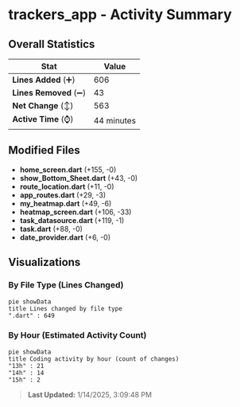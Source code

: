 # trackers_app - Activity Summary 

## Overall Statistics

| Stat                   | Value                                                             |
| ---------------------- | ----------------------------------------------------------------- |
| **Lines Added** (➕)   | 606                                          |
| **Lines Removed** (➖) | 43                                        |
| **Net Change** (↕)    | 563                |
| **Active Time** (⌚)   | 44 minutes |


## Modified Files
- **home_screen.dart** (+155, -0)
- **show_Bottom_Sheet.dart** (+43, -0)
- **route_location.dart** (+11, -0)
- **app_routes.dart** (+29, -3)
- **my_heatmap.dart** (+49, -6)
- **heatmap_screen.dart** (+106, -33)
- **task_datasource.dart** (+119, -1)
- **task.dart** (+88, -0)
- **date_provider.dart** (+6, -0)

## Visualizations

### By File Type (Lines Changed)

```mermaid
pie showData
title Lines changed by file type
".dart" : 649
```

### By Hour (Estimated Activity Count)

```mermaid
pie showData
title Coding activity by hour (count of changes)
"13h" : 21
"14h" : 14
"15h" : 2
```


> **Last Updated:** 1/14/2025, 3:09:48 PM